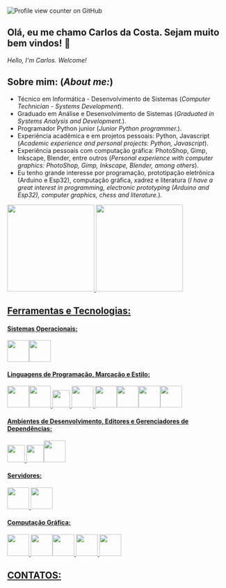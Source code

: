 ![Profile view counter on GitHub](https://komarev.com/ghpvc/?username=jcarlossc)
## Olá, eu me chamo Carlos da Costa. Sejam muito bem vindos! 👋
*Hello, I'm Carlos. Welcome!*

## Sobre mim: (*About me:*)
* Técnico em Informática - Desenvolvimento de Sistemas (*Computer Technician - Systems Development*).
* Graduado em Análise e Desenvolvimento de Sistemas (*Graduated in Systems Analysis and Development.*).
* Programador Python junior (*Junior Python programmer.*).
* Experiência acadêmica e em projetos pessoais: Python, Javascript (*Academic experience and personal projects: Python, Javascript*).
* Experiência pessoais com computação gráfica: PhotoShop, Gimp, Inkscape, Blender, entre outros (*Personal experience with computer graphics: PhotoShop, Gimp, Inkscape, Blender, among others*).
* Eu tenho grande interesse por programação, prototipação eletrônica (Arduino e Esp32), computação gráfica, xadrez e literatura (*I have a great interest in programming, electronic prototyping (Arduino and Esp32), computer graphics, chess and literature.*).

<div>
<a href="https://github.com/jcarlossc">
<img loading="lazy" height="200em" src="https://github-readme-stats.vercel.app/api/top-langs/?username=jcarlossc&layout=compact&langs_count=7&theme=github_dark"/> 
<img loading="lazy" height="200em" src="https://github-readme-stats.vercel.app/api?username=jcarlossc&show_icons=true&theme=github_dark&include_all_commits=true&count_private=true"/> 
</div>

## Ferramentas e Tecnologias:
#### Sistemas Operacionais:<br />
<abbr title="Windows"><img src="https://cdn.jsdelivr.net/gh/devicons/devicon@latest/icons/windows11/windows11-original.svg" style="width:50px" /></abbr><img src="https://cdn.jsdelivr.net/gh/devicons/devicon@latest/icons/linux/linux-original.svg" style="width:50px" />
#### Linguagens de Programação, Marcação e Estilo:     
<img src="https://cdn.jsdelivr.net/gh/devicons/devicon@latest/icons/java/java-original-wordmark.svg" style="width:50px" /><img src="https://cdn.jsdelivr.net/gh/devicons/devicon@latest/icons/php/php-original.svg" style="width:50px" /><span> </span><img src="https://cdn.jsdelivr.net/gh/devicons/devicon@latest/icons/javascript/javascript-original.svg" style="width:40px" /><span> </span><img src="https://cdn.jsdelivr.net/gh/devicons/devicon@latest/icons/python/python-original-wordmark.svg" style="width:50px" /><span> </span><img src="https://cdn.jsdelivr.net/gh/devicons/devicon@latest/icons/mysql/mysql-original-wordmark.svg" style="width:50px" /><img src="https://cdn.jsdelivr.net/gh/devicons/devicon@latest/icons/html5/html5-original.svg" style="width:50px" /><img src="https://cdn.jsdelivr.net/gh/devicons/devicon@latest/icons/css3/css3-original.svg" style="width:50px" /><img src="https://cdn.jsdelivr.net/gh/devicons/devicon@latest/icons/bootstrap/bootstrap-original-wordmark.svg" style="width:50px" />
          
          
          
          
#### Ambientes de Desenvolvimento, Editores e Gerenciadores de Dependências:
<img 
src="https://cdn.jsdelivr.net/gh/devicons/devicon@latest/icons/vscode/vscode-original.svg" style="width:40px" /><span> </span><img src="https://cdn.jsdelivr.net/gh/devicons/devicon@latest/icons/composer/composer-original.svg" style="width:40px" /><img src="https://cdn.jsdelivr.net/gh/devicons/devicon@latest/icons/jupyter/jupyter-original-wordmark.svg" style="width:50px" />
          
          
#### Servidores: 
<img src="https://cdn.jsdelivr.net/gh/devicons/devicon@latest/icons/apache/apache-original-wordmark.svg" style="width:50px" /><span> </span><img src="https://cdn.jsdelivr.net/gh/devicons/devicon@latest/icons/nginx/nginx-original.svg" style="width:50px" />
#### Computação Gráfica: 
<img src="https://cdn.jsdelivr.net/gh/devicons/devicon@latest/icons/photoshop/photoshop-original.svg" style="width:50px" /><span> </span><img src="https://cdn.jsdelivr.net/gh/devicons/devicon@latest/icons/gimp/gimp-original.svg" style="width:50px" /><img src="https://cdn.jsdelivr.net/gh/devicons/devicon@latest/icons/inkscape/inkscape-original.svg" style="width:50px" /><span> </span><img src="https://cdn.jsdelivr.net/gh/devicons/devicon@latest/icons/blender/blender-original.svg" style="width:50px" /><span> </span><img src="https://cdn.jsdelivr.net/gh/devicons/devicon@latest/icons/threedsmax/threedsmax-original.svg" style="width:50px" />

## CONTATOS:

          
          
          
          
          
          
          
          
          
          
          
          
          
          
          
          
          
